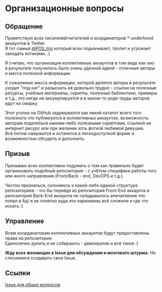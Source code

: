 # Организационные вопросы

## Обращение

Приветствую всех писателей/читателей и координаторов *-underhood аккаунтов в Twitter.  
Я тот самый [@POS_troi](https://twitter.com/POS_troi) который всех подначивает, тролит и угрожает закидать котиками. :)

Я считаю, что организация коллективных аккаунтов в том виде как оно в результате получилось было очень удачной идеей - отличные авторы и масса полезной информации.  

К сожалению масса информации, которой делятся авторы в результате уходит "под кат" и разыскать её довольно трудно - ссылки на полезные ресурсы, учебные материалы, скрипты, полезные библиотеки, примеры и т.д., это нигде не аккумулируется и в каком-то роде труды авторов идут на смарку.  

Этот уголок на GitHub задумывался как некий каталог всего того полезного что публикуется в коллективных аккаунтах, возможность авторам поделиться какими-либо полезными скриптами, ссылкой на интернет ресурс или при желании хоть фоткой любимой девушки.   
Всё потом смержится и останется в легкодоступной форме и возможностью обсудить и дополнить.

## Призыв
Призываю всех коллективно подумать о том как правильно будет организовать подобный репозиторий - с учётом специфики работы того или иного направления (Front/Back - end, DevOPS и т.д.).  

Честно признаться, склоняюсь к какой-либо единой структуре репозиториев - что бы перейдя из репозитория Front-End аккаунта в репозиторий Back-End аккаунта не складывалось впечатление что попал в Ад! и не понятно куда эти наркоманы всё сложили и где что искать :)

## Управление  
Всем координаторам коллективных аккаунтов будут предоставлены права на репозитории.  
Единолично рулить я не собираюсь - демократия и всё такое :)  

**Жду всех желающих в Issue для обсуждения и мозгового штурма.**
Не стесняемся создавать свои Issue.

## Ссылки
[Issue для общих вопросов](https://github.com/under-hood/ORG/issues/1)
